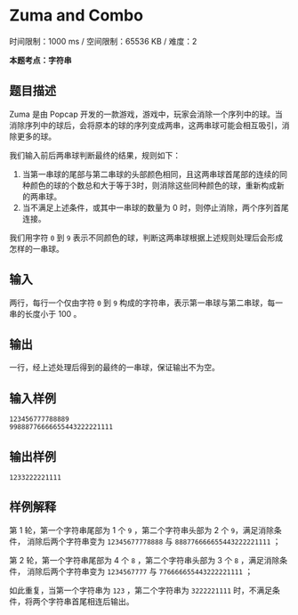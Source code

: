 # Zuma and Combo

时间限制：1000 ms / 空间限制：65536 KB / 难度：2

**本题考点：字符串**

## 题目描述

Zuma 是由 Popcap 开发的一款游戏，游戏中，玩家会消除一个序列中的球。当消除序列中的球后，会将原本的球的序列变成两串，这两串球可能会相互吸引，消除更多的球。

我们输入前后两串球判断最终的结果，规则如下：

1. 当第一串球的尾部与第二串球的头部颜色相同，且这两串球首尾部的连续的同种颜色的球的个数总和大于等于3时，则消除这些同种颜色的球，重新构成新的两串球。
2. 当不满足上述条件，或其中一串球的数量为 $0$ 时，则停止消除，两个序列首尾连接。

我们用字符 `0` 到 `9` 表示不同颜色的球，判断这两串球根据上述规则处理后会形成怎样的一串球。

## 输入

两行，每行一个仅由字符 `0` 到 `9` 构成的字符串，表示第一串球与第二串球，每一串的长度小于 $100$ 。

## 输出

一行，经上述处理后得到的最终的一串球，保证输出不为空。

## 输入样例

    123456777788889
    99888776666655443222221111

## 输出样例

    1233222221111

## 样例解释

第 $1$ 轮，第一个字符串尾部为 $1$ 个 `9` ，第二个字符串头部为 $2$ 个 `9`，满足消除条件，
消除后两个字符串变为 `12345677778888` 与 `888776666655443222221111` ；

第 $2$ 轮，第一个字符串尾部为 $4$ 个 `8` ，第二个字符串头部为 $3$ 个 `8` ，满足消除条件，
消除后两个字符串变为 `1234567777` 与 `776666655443222221111` ；

如此重复，当第一个字符串为 `123` ，第二个字符串为 `3222221111` 时，不满足条件，将两个字符串首尾相连后输出。
